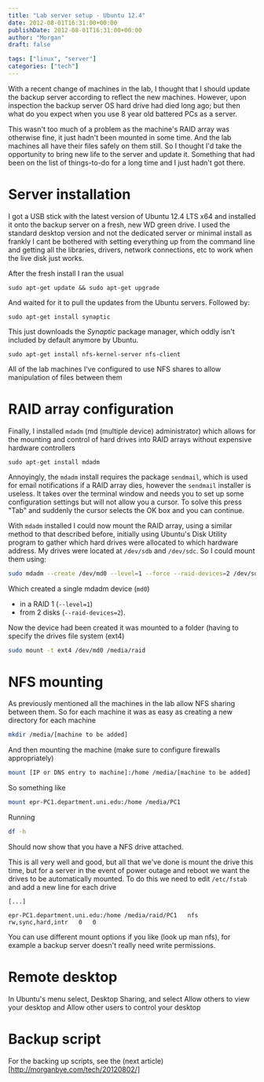 ```yaml
---
title: "Lab server setup - Ubuntu 12.4"
date: 2012-08-01T16:31:00+00:00
publishDate: 2012-08-01T16:31:00+00:00
author: "Morgan"
draft: false

tags: ["linux", "server"]
categories: ["tech"]
---
```


With a recent change of machines in the lab, I thought that I should update the backup server according to reflect the new machines. However, upon inspection the backup server OS hard drive had died long ago; but then what do you expect when you use 8 year old battered PCs as a server.

This wasn't too much of a problem as the machine's RAID array was otherwise fine, it just hadn't been mounted in some time. And the lab machines all have their files safely on them still. So I thought I'd take the opportunity to bring new life to the server and update it. Something that had been on the list of things-to-do for a long time and I just hadn't got there.

# Server installation
I got a USB stick with the latest version of Ubuntu 12.4 LTS x64 and installed it onto the backup server on a fresh, new WD green drive. I used the standard desktop version and not the dedicated server or minimal install as frankly I cant be bothered with setting everything up from the command line and getting all the libraries, drivers, network connections, etc to work when the live disk just works.

After the fresh install I ran the usual
```
sudo apt-get update && sudo apt-get upgrade
```

And waited for it to pull the updates from the Ubuntu servers. Followed by:
```
sudo apt-get install synaptic
```

This just downloads the *Synaptic* package manager, which oddly isn't included by default anymore by Ubuntu.
```
sudo apt-get install nfs-kernel-server nfs-client
```

All of the lab machines I've configured to use NFS shares to allow manipulation of files between them

# RAID array configuration
Finally, I installed `mdadm` (md (multiple device) administrator) which allows for the mounting and control of hard drives into RAID arrays without expensive hardware controllers
```
sudo apt-get install mdadm
```

Annoyingly, the `mdadm` install requires the package `sendmail`, which is used for email notifications if a RAID array dies, however the `sendmail` installer is useless. It takes over the terminal window and needs you to set up some configuration settings but will not allow you a cursor. To solve this press "Tab" and suddenly the cursor selects the OK box and you can continue.

With `mdadm` installed I could now mount the RAID array, using a similar method to that described before, initially using Ubuntu's Disk Utility program to gather which hard drives were allocated to which hardware address. My drives were located at `/dev/sdb` and `/dev/sdc`. So I could mount them using:
```bash
sudo mdadm --create /dev/md0 --level=1 --force --raid-devices=2 /dev/sdb /dev/sdc
```

Which created a single mdadm device (`md0`)
- in a RAID 1 (`--level=1`)
- from 2 disks (`--raid-devices=2`).

Now the device had been created it was mounted to a folder (having to specify the drives file system (ext4)
```bash
sudo mount -t ext4 /dev/md0 /media/raid
```

# NFS mounting
As previously mentioned all the machines in the lab allow NFS sharing between them. So for each machine it was as easy as creating a new directory for each machine
```bash
mkdir /media/[machine to be added]
```

And then mounting the machine (make sure to configure firewalls appropriately)
```bash
mount [IP or DNS entry to machine]:/home /media/[machine to be added]
```

So something like
```bash
mount epr-PC1.department.uni.edu:/home /media/PC1
```

Running
```bash
df -h
```

Should now show that you have a NFS drive attached.

This is all very well and good, but all that we've done is mount the drive this time, but for a server in the event of power outage and reboot we want the drives to be automatically mounted. To do this we need to edit `/etc/fstab` and add a new line for each drive
```
[...]

epr-PC1.department.uni.edu:/home /media/raid/PC1   nfs   rw,sync,hard,intr   0   0
```

You can use different mount options if you like (look up man nfs), for example a backup server doesn't really need write permissions.

# Remote desktop
In Ubuntu's menu select, Desktop Sharing, and select Allow others to view your desktop and Allow other users to control your desktop

# Backup script
For the backing up scripts, see the (next article)[http://morganbye.com/tech/20120802/]

